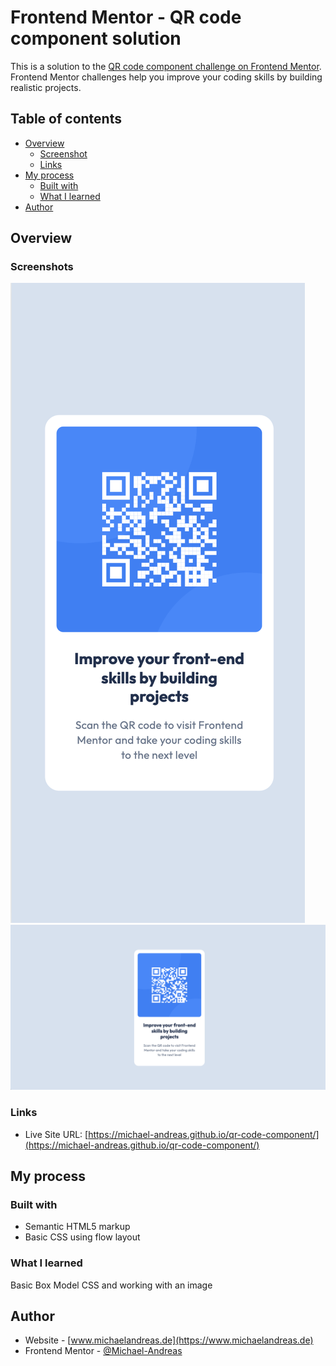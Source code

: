 # Frontend Mentor - QR code component solution

This is a solution to the [QR code component challenge on Frontend Mentor](https://www.frontendmentor.io/challenges/qr-code-component-iux_sIO_H). Frontend Mentor challenges help you improve your coding skills by building realistic projects.

## Table of contents

- [Overview](#overview)
  - [Screenshot](#screenshot)
  - [Links](#links)
- [My process](#my-process)
  - [Built with](#built-with)
  - [What I learned](#what-i-learned)
- [Author](#author)

## Overview

### Screenshots

![](./images/Screenshot%20Mobile.png)
![](./images/Screenshot%20Desktop.png)

### Links

- Live Site URL: [https://michael-andreas.github.io/qr-code-component/](https://michael-andreas.github.io/qr-code-component/)

## My process

### Built with

- Semantic HTML5 markup
- Basic CSS using flow layout

### What I learned

Basic Box Model CSS and working with an image

## Author

- Website - [www.michaelandreas.de](https://www.michaelandreas.de)
- Frontend Mentor - [@Michael-Andreas](https://www.frontendmentor.io/profile/yourusername)
